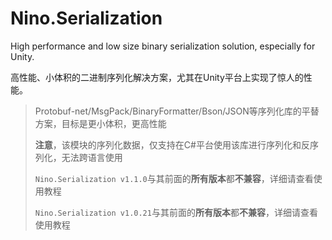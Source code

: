 # Nino.Serialization

High performance and low size binary serialization solution, especially for Unity.

高性能、小体积的二进制序列化解决方案，尤其在Unity平台上实现了惊人的性能。
> Protobuf-net/MsgPack/BinaryFormatter/Bson/JSON等序列化库的平替方案，目标是更小体积，更高性能
>
> **注意**，该模块的序列化数据，仅支持在C#平台使用该库进行序列化和反序列化，无法跨语言使用
>
> ```Nino.Serialization v1.1.0```与其前面的**所有版本**都**不兼容**，详细请查看使用教程
> 
> ```Nino.Serialization v1.0.21```与其前面的**所有版本**都**不兼容**，详细请查看使用教程
